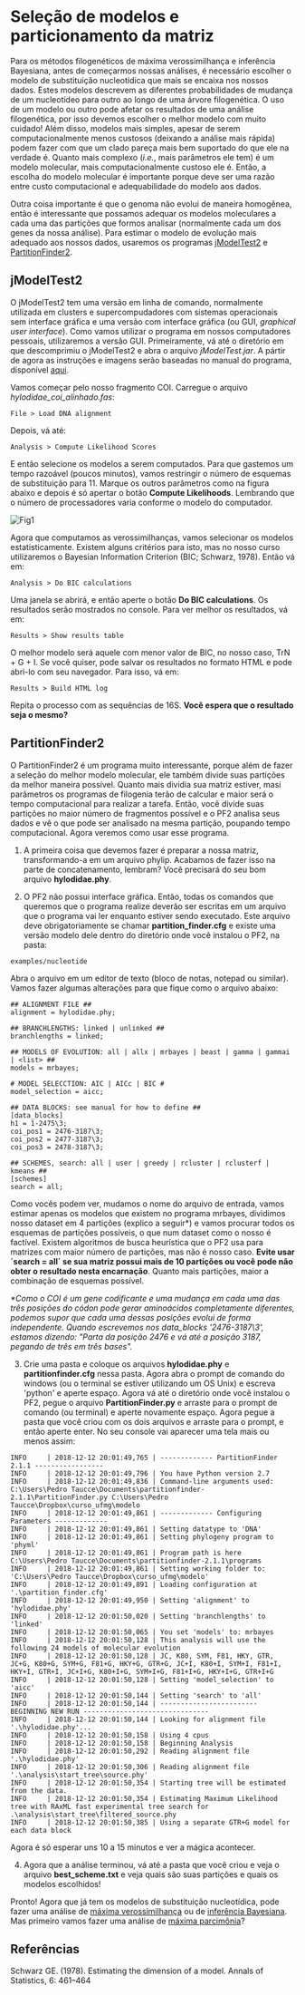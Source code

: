 # Seleção de modelos e particionamento da matriz

Para os métodos filogenéticos de máxima verossimilhança e inferência Bayesiana, antes de começarmos nossas análises, é necessário escolher o modelo de substituição nucleotídica que mais se encaixa nos nossos dados. Estes modelos descrevem as diferentes probabilidades de mudança de um nucleotídeo para outro ao longo de uma árvore filogenética. O uso de um modelo ou outro pode afetar os resultados de uma análise filogenética, por isso devemos escolher o melhor modelo com muito cuidado! Além disso, modelos mais simples, apesar de serem computacionalmente menos custosos (deixando a análise mais rápida) podem fazer com que um clado pareça mais bem suportado do que ele na verdade é. Quanto mais complexo (*i.e.*, mais parâmetros ele tem) é um modelo molecular, mais computacionalmente custoso ele é. Então, a escolha do modelo molecular é importante porque deve ser uma razão entre custo computacional e adequabilidade do modelo aos dados.

Outra coisa importante é que o genoma não evolui de maneira homogênea, então é interessante que possamos adequar os modelos moleculares a cada uma das partições que formos analisar (normalmente cada um dos genes da nossa análise). Para estimar o modelo de evolução mais adequado aos nossos dados, usaremos os programas [jModelTest2](https://github.com/ddarriba/jmodeltest2/releases) e [PartitionFinder2](https://github.com/brettc/partitionfinder/releases/tag/v2.1.1).

## jModelTest2

O jModelTest2 tem uma versão em linha de comando, normalmente utilizada em clusters e supercompudadores com sistemas operacionais sem interface gráfica e uma versão com interface gráfica (ou GUI, *graphical user interface*). Como vamos utilizar o programa em nossos computadores pessoais, utilizaremos a versão GUI. Primeiramente, vá até o diretório em que descomprimiu o jModelTest2 e abra o arquivo *jModelTest.jar*. A pártir de agora as instruções e imagens serão baseadas no manual do programa, disponível [aqui](https://github.com/ddarriba/jmodeltest2/files/157130/manual.pdf).

Vamos começar pelo nosso fragmento COI. Carregue o arquivo *hylodidae_coi_alinhado.fas*:
```
File > Load DNA alignment
```
Depois, vá até:
```
Analysis > Compute Likelihood Scores
```
E então selecione os modelos a serem computados. Para que gastemos um tempo razoável (poucos minutos), vamos restringir o número de esquemas de substituição para 11. Marque os outros parâmetros como na figura abaixo e depois é só apertar o botão **Compute Likelihoods**. Lembrando que o número de processadores varia conforme o modelo do computador.

![Fig1](https://github.com/pedrotaucce/filogenia/blob/master/figures/fig_01_model.png?raw=true)

Agora que computamos as verossimilhanças, vamos selecionar os modelos estatisticamente. Existem alguns critérios para isto, mas no nosso curso utilizaremos o Bayesian Information Criterion (BIC; Schwarz, 1978). Então vá em:
```
Analysis > Do BIC calculations
```
Uma janela se abrirá, e então aperte o botão **Do BIC calculations**. Os resultados serão mostrados no console. Para ver melhor os resultados, vá em:
```
Results > Show results table
```
O melhor modelo será aquele com menor valor de BIC, no nosso caso, TrN + G + I. Se você quiser, pode salvar os resultados no formato HTML e pode abri-lo com seu navegador. Para isso, vá em:
```
Results > Build HTML log
```
Repita o processo com as sequências de 16S. **Você espera que o resultado seja o mesmo?**

## PartitionFinder2

O PartitionFinder2 é um programa muito interessante, porque além de fazer a seleção do melhor modelo molecular, ele também divide suas partições da melhor maneira possível. Quanto mais dividia sua matriz estiver, masi parâmetros os programas de filogenia terão de calcular e maior será o tempo computacional para realizar a tarefa. Então, você divide suas partições no maior número de fragmentos possível e o PF2 analisa seus dados e vê o que pode ser analisado na mesma partição, poupando tempo computacional. Agora veremos como usar esse programa.

1) A primeira coisa que devemos fazer é preparar a nossa matriz, transformando-a em um arquivo phylip. Acabamos de fazer isso na parte de concatenamento, lembram? Você precisará do seu bom arquivo **hylodidae.phy**. 

2) O PF2 não possui interface gráfica. Então, todas os comandos que queremos que o programa realize deverão ser escritas em um arquivo que o programa vai ler enquanto estiver sendo executado. Este arquivo deve obrigatoriamente se chamar **partition_finder.cfg** e existe uma versão modelo dele dentro do diretório onde você instalou o PF2, na pasta:
```
examples/nucleotide
```
Abra o arquivo em um editor de texto (bloco de notas, notepad ou similar). Vamos fazer algumas alterações para que fique como o arquivo abaixo:
```
## ALIGNMENT FILE ##
alignment = hylodidae.phy;

## BRANCHLENGTHS: linked | unlinked ##
branchlengths = linked;

## MODELS OF EVOLUTION: all | allx | mrbayes | beast | gamma | gammai | <list> ##
models = mrbayes;

# MODEL SELECCTION: AIC | AICc | BIC #
model_selection = aicc;

## DATA BLOCKS: see manual for how to define ##
[data_blocks]
h1 = 1-2475\3;
coi_pos1 = 2476-3187\3;
coi_pos2 = 2477-3187\3;
coi_pos3 = 2478-3187\3;

## SCHEMES, search: all | user | greedy | rcluster | rclusterf | kmeans ##
[schemes]
search = all;
```
Como vocês podem ver, mudamos o nome do arquivo de entrada, vamos estimar apenas os modelos que existem no programa mrbayes, dividimos nosso dataset em 4 partições (explico a seguir\*) e vamos procurar todos os esquemas de partições possíveis, o que num dataset como o nosso é factível. Existem algoritmos de busca heurística que o PF2 usa para matrizes com maior número de partições, mas não é nosso caso. **Evite usar ´search = all´ se sua matriz possui mais de 10 partições ou você pode não obter o resultado nesta encarnação**. Quanto mais partições, maior a combinação de esquemas possível.

*\*Como o COI é um gene codificante e uma mudança em cada uma das três posições do códon pode gerar aminoácidos completamente diferentes, podemos supor que cada uma dessas posições evolui de forma independente. Quando escrevemos nos data_blocks '2476-3187\3', estamos dizendo: "Parta da posição 2476 e vá até a posição 3187, pegando de três em três bases".*


3) Crie uma pasta e coloque os arquivos **hylodidae.phy** e **partitionfinder.cfg** nessa pasta. Agora abra o prompt de comando do windows (ou o terminal se estiver utilizando um OS Unix) e escreva 'python' e aperte espaço. Agora vá até o diretório onde você instalou o PF2, pegue o arquivo **PartitionFinder.py** e arraste para o prompt de comando (ou terminal) e aperte novamente espaço. Agora pegue a pasta que você criou com os dois arquivos e arraste para o prompt, e então aperte enter. No seu console vai aparecer uma tela mais ou menos assim:
```
INFO     | 2018-12-12 20:01:49,765 | ------------- PartitionFinder 2.1.1 -----------------
INFO     | 2018-12-12 20:01:49,796 | You have Python version 2.7
INFO     | 2018-12-12 20:01:49,836 | Command-line arguments used: C:\Users\Pedro Taucce\Documents\partitionfinder-2.1.1\PartitionFinder.py C:\Users\Pedro Taucce\Dropbox\curso_ufmg\modelo
INFO     | 2018-12-12 20:01:49,861 | ------------- Configuring Parameters -------------
INFO     | 2018-12-12 20:01:49,861 | Setting datatype to 'DNA'
INFO     | 2018-12-12 20:01:49,861 | Setting phylogeny program to 'phyml'
INFO     | 2018-12-12 20:01:49,861 | Program path is here C:\Users\Pedro Taucce\Documents\partitionfinder-2.1.1\programs
INFO     | 2018-12-12 20:01:49,861 | Setting working folder to: 'C:\Users\Pedro Taucce\Dropbox\curso_ufmg\modelo'
INFO     | 2018-12-12 20:01:49,891 | Loading configuration at '.\partition_finder.cfg'
INFO     | 2018-12-12 20:01:49,950 | Setting 'alignment' to 'hylodidae.phy'
INFO     | 2018-12-12 20:01:50,020 | Setting 'branchlengths' to 'linked'
INFO     | 2018-12-12 20:01:50,065 | You set 'models' to: mrbayes
INFO     | 2018-12-12 20:01:50,128 | This analysis will use the following 24 models of molecular evolution
INFO     | 2018-12-12 20:01:50,128 | JC, K80, SYM, F81, HKY, GTR, JC+G, K80+G, SYM+G, F81+G, HKY+G, GTR+G, JC+I, K80+I, SYM+I, F81+I, HKY+I, GTR+I, JC+I+G, K80+I+G, SYM+I+G, F81+I+G, HKY+I+G, GTR+I+G
INFO     | 2018-12-12 20:01:50,128 | Setting 'model_selection' to 'aicc'
INFO     | 2018-12-12 20:01:50,144 | Setting 'search' to 'all'
INFO     | 2018-12-12 20:01:50,144 | ------------------------ BEGINNING NEW RUN -------------------------------
INFO     | 2018-12-12 20:01:50,144 | Looking for alignment file '.\hylodidae.phy'...
INFO     | 2018-12-12 20:01:50,158 | Using 4 cpus
INFO     | 2018-12-12 20:01:50,158 | Beginning Analysis
INFO     | 2018-12-12 20:01:50,292 | Reading alignment file '.\hylodidae.phy'
INFO     | 2018-12-12 20:01:50,306 | Reading alignment file '.\analysis\start_tree\source.phy'
INFO     | 2018-12-12 20:01:50,354 | Starting tree will be estimated from the data.
INFO     | 2018-12-12 20:01:50,354 | Estimating Maximum Likelihood tree with RAxML fast experimental tree search for .\analysis\start_tree\filtered_source.phy
INFO     | 2018-12-12 20:01:50,385 | Using a separate GTR+G model for each data block
```
Agora é só esperar uns 10 a 15 minutos e ver a mágica acontecer. 

4) Agora que a análise terminou, vá até a pasta que você criou e veja o arquivo **best_scheme.txt** e veja quais são suas partições e quais os modelos escolhidos!

Pronto! Agora que já tem os modelos de substituição nucleotídica, pode fazer uma análise de [máxima verossimilhança](https://pedrotaucce.github.io/filogenia/verossimilhanca) ou de [inferência Bayesiana](https://pedrotaucce.github.io/filogenia/bayesiana). Mas primeiro vamos fazer uma análise de [máxima parcimônia](https://pedrotaucce.github.io/filogenia/parcimonia)?

## Referências

Schwarz GE. (1978). Estimating the dimension of a model. Annals of Statistics, 6: 461–464




